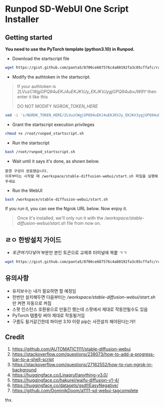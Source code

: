 # Runpod SD-WebUI One Script Installer

## Getting started

**You need to use the PyTorch template (python3.10) in Runpod.**

* Download the startscript file

```bash
wget https://gist.github.com/panta5/8706ce687576c4a80192fa3c05cffafc/raw/runpod_sd_webui_startscript.sh -O /root/runpod_startscript.sh
```

* Modify the authtoken in the startscript.

> If your authtoken is *2LVuzCWgjGPQ94uEKJ4uEKJKVJy\_EKJKVJygjGPQ94ubvJW9Y* then enter it like this
>
> DO NOT MODIFY *NGROK_TOKEN_HERE*

```bash
sed -i 's/NGROK_TOKEN_HERE/2LVuzCWgjGPQ94uEKJ4uEKJKVJy_EKJKVJygjGPQ94ubvJW9Y/g' /root/runpod_startscript.sh
```

* Grant the startscript execution privileges

```bash
chmod +x /root/runpod_startscript.sh
```

* Run the startscript

```bash
bash /root/runpod_startscript.sh
```

* Wait until it says it's done, as shown below.

```
환경 구성이 완료됐습니다.
이후부터는 시작할 때 /workspace/stable-diffusion-webui/start.sh 파일을 실행해주세요
```

* Run the WebUI

```bash
bash /workspace/stable-diffusion-webui/start.sh
```

If you run it, you can see the Ngrok URL below.
Now enjoy it.

> Once it's installed, we'll only run it with the */workspace/stable-diffusion-webui/start.sh* file from now on.


## ㄹㅇ 한방설치 가이드

* *토큰여기다넣어* 부분만 본인 토큰으로 교체후 터미널에 복붙 ㄱㄱ

```bash
wget https://gist.github.com/panta5/8706ce687576c4a80192fa3c05cffafc/raw/runpod_sd_webui_startscript.sh -O /root/runpod.sh && chmod +x /root/runpod.sh && sed -i 's/NGROK_TOKEN_HERE/토큰여기다넣어/g' /root/runpod.sh && bash /root/runpod.sh
```

## 유의사항

* 유지보수는 내가 필요하면 할 예정임
* 한번만 설치해두면 다음부터는 */workspace/stable-diffusion-webui/start.sh* 만 켜면 자동으로 켜짐
* 스팟 인스턴스 호환용으로 만들긴 했는데 스팟에서 제대로 작동안될수도 있음
* PyTorch 템플릿 써야 제대로 작동될거임
* 구름도 될거같긴한데 파이썬 3.10 이랑 pip는 사전설치 해야된다는거!!


## Credit

1. https://github.com/AUTOMATIC1111/stable-diffusion-webui
2. https://stackoverflow.com/questions/238073/how-to-add-a-progress-bar-to-a-shell-script
3. https://stackoverflow.com/questions/27162552/how-to-run-ngrok-in-background
4. https://huggingface.co/Linaqruf/anything-v3.0/
5. https://huggingface.co/hakurei/waifu-diffusion-v1-4/
6. https://huggingface.co/datasets/gsdf/EasyNegative/
7. https://github.com/DominikDoom/a1111-sd-webui-tagcomplete

thx.
